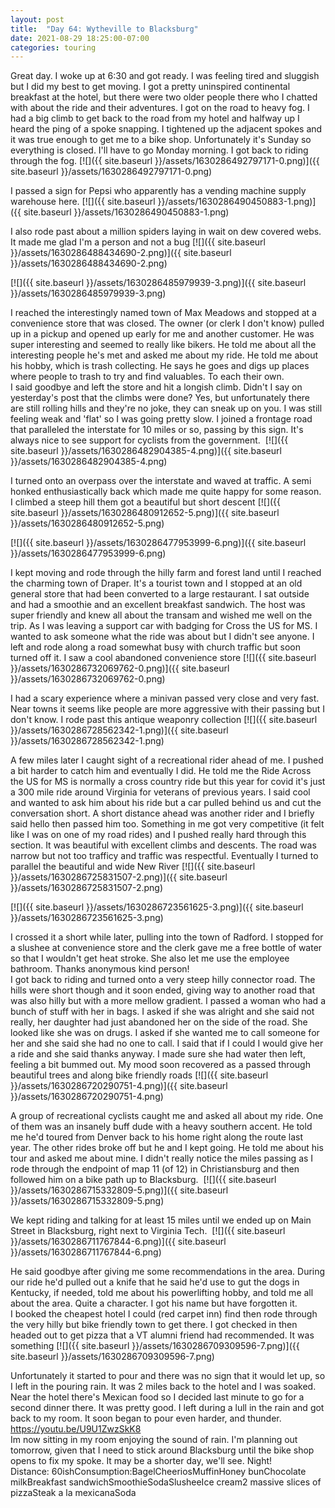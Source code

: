 ```yaml
---
layout: post
title:  "Day 64: Wytheville to Blacksburg"
date: 2021-08-29 18:25:00-07:00
categories: touring
---
```

Great day. I woke up at 6:30 and got ready. I was feeling tired and sluggish but I did my best to get moving. I got a pretty uninspired continental breakfast at the hotel, but there were two older people there who I chatted with about the ride and their adventures. I got on the road to heavy fog. I had a big climb to get back to the road from my hotel and halfway up I heard the ping of a spoke snapping. I tightened up the adjacent spokes and it was true enough to get me to a bike shop. Unfortunately it's Sunday so everything is closed. I'll have to go Monday morning. I got back to riding through the fog.
[![]({{ site.baseurl }}/assets/1630286492797171-0.png)]({{ site.baseurl }}/assets/1630286492797171-0.png)
  
I passed a sign for Pepsi who apparently has a vending machine supply warehouse here.
[![]({{ site.baseurl }}/assets/1630286490450883-1.png)]({{ site.baseurl }}/assets/1630286490450883-1.png)
  
I also rode past about a million spiders laying in wait on dew covered webs. It made me glad I'm a person and not a bug
[![]({{ site.baseurl }}/assets/1630286488434690-2.png)]({{ site.baseurl }}/assets/1630286488434690-2.png)

[![]({{ site.baseurl }}/assets/1630286485979939-3.png)]({{ site.baseurl }}/assets/1630286485979939-3.png)
  
I reached the interestingly named town of Max Meadows and stopped at a convenience store that was closed. The owner (or clerk I don't know) pulled up in a pickup and opened up early for me and another customer. He was super interesting and seemed to really like bikers. He told me about all the interesting people he's met and asked me about my ride. He told me about his hobby, which is trash collecting. He says he goes and digs up places where people to trash to try and find valuables. To each their own.   
I said goodbye and left the store and hit a longish climb. Didn't I say on yesterday's post that the climbs were done? Yes, but unfortunately there are still rolling hills and they're no joke, they can sneak up on you. I was still feeling weak and 'flat' so I was going pretty slow. I joined a frontage road that paralleled the interstate for 10 miles or so, passing by this sign. It's always nice to see support for cyclists from the government. 
[![]({{ site.baseurl }}/assets/1630286482904385-4.png)]({{ site.baseurl }}/assets/1630286482904385-4.png)
  
I turned onto an overpass over the interstate and waved at traffic. A semi honked enthusiastically back which made me quite happy for some reason. I climbed a steep hill them got a beautiful but short descent
[![]({{ site.baseurl }}/assets/1630286480912652-5.png)]({{ site.baseurl }}/assets/1630286480912652-5.png)

[![]({{ site.baseurl }}/assets/1630286477953999-6.png)]({{ site.baseurl }}/assets/1630286477953999-6.png)
  
I kept moving and rode through the hilly farm and forest land until I reached the charming town of Draper. It's a tourist town and I stopped at an old general store that had been converted to a large restaurant. I sat outside and had a smoothie and an excellent breakfast sandwich. The host was super friendly and knew all about the transam and wished me well on the trip. As I was leaving a support car with badging for Cross the US for MS. I wanted to ask someone what the ride was about but I didn't see anyone. I left and rode along a road somewhat busy with church traffic but soon turned off it. I saw a cool abandoned convenience store
[![]({{ site.baseurl }}/assets/1630286732069762-0.png)]({{ site.baseurl }}/assets/1630286732069762-0.png)
  
I had a scary experience where a minivan passed very close and very fast. Near towns it seems like people are more aggressive with their passing but I don't know. I rode past this antique weaponry collection
[![]({{ site.baseurl }}/assets/1630286728562342-1.png)]({{ site.baseurl }}/assets/1630286728562342-1.png)
  
A few miles later I caught sight of a recreational rider ahead of me. I pushed a bit harder to catch him and eventually I did. He told me the Ride Across the US for MS is normally a cross country ride but this year for covid it's just a 300 mile ride around Virginia for veterans of previous years. I said cool and wanted to ask him about his ride but a car pulled behind us and cut the conversation short. A short distance ahead was another rider and I briefly said hello then passed him too. Something in me got very competitive (it felt like I was on one of my road rides) and I pushed really hard through this section. It was beautiful with excellent climbs and descents. The road was narrow but not too trafficy and traffic was respectful. Eventually I turned to parallel the beautiful and wide New River
[![]({{ site.baseurl }}/assets/1630286725831507-2.png)]({{ site.baseurl }}/assets/1630286725831507-2.png)

[![]({{ site.baseurl }}/assets/1630286723561625-3.png)]({{ site.baseurl }}/assets/1630286723561625-3.png)
  
I crossed it a short while later, pulling into the town of Radford. I stopped for a slushee at convenience store and the clerk gave me a free bottle of water so that I wouldn't get heat stroke. She also let me use the employee bathroom. Thanks anonymous kind person!  
I got back to riding and turned onto a very steep hilly connector road. The hills were short though and it soon ended, giving way to another road that was also hilly but with a more mellow gradient. I passed a woman who had a bunch of stuff with her in bags. I asked if she was alright and she said not really, her daughter had just abandoned her on the side of the road. She looked like she was on drugs. I asked if she wanted me to call someone for her and she said she had no one to call. I said that if I could I would give her a ride and she said thanks anyway. I made sure she had water then left, feeling a bit bummed out. My mood soon recovered as a passed through beautiful trees and along bike friendly roads
[![]({{ site.baseurl }}/assets/1630286720290751-4.png)]({{ site.baseurl }}/assets/1630286720290751-4.png)
  
A group of recreational cyclists caught me and asked all about my ride. One of them was an insanely buff dude with a heavy southern accent. He told me he'd toured from Denver back to his home right along the route last year. The other rides broke off but he and I kept going. He told me about his tour and asked me about mine. I didn't really notice the miles passing as I rode through the endpoint of map 11 (of 12) in Christiansburg and then followed him on a bike path up to Blacksburg. 
[![]({{ site.baseurl }}/assets/1630286715332809-5.png)]({{ site.baseurl }}/assets/1630286715332809-5.png)
  
We kept riding and talking for at least 15 miles until we ended up on Main Street in Blacksburg, right next to Virginia Tech. 
[![]({{ site.baseurl }}/assets/1630286711767844-6.png)]({{ site.baseurl }}/assets/1630286711767844-6.png)
  
He said goodbye after giving me some recommendations in the area. During our ride he'd pulled out a knife that he said he'd use to gut the dogs in Kentucky, if needed, told me about his powerlifting hobby, and told me all about the area. Quite a character. I got his name but have forgotten it.  
I booked the cheapest hotel I could (red carpet inn) find then rode through the very hilly but bike friendly town to get there. I got checked in then headed out to get pizza that a VT alumni friend had recommended. It was something
[![]({{ site.baseurl }}/assets/1630286709309596-7.png)]({{ site.baseurl }}/assets/1630286709309596-7.png)
  
Unfortunately it started to pour and there was no sign that it would let up, so I left in the pouring rain. It was 2 miles back to the hotel and I was soaked. Near the hotel there's Mexican food so I decided last minute to go for a second dinner there. It was pretty good. I left during a lull in the rain and got back to my room. It soon began to pour even harder, and thunder.   
<https://youtu.be/U9U1ZwzSkK8>  
Im now sitting in my room enjoying the sound of rain. I'm planning out tomorrow, given that I need to stick around Blacksburg until the bike shop opens to fix my spoke. It may be a shorter day, we'll see. Night!  
Distance: 60ishConsumption:BagelCheeriosMuffinHoney bunChocolate milkBreakfast sandwichSmoothieSodaSlusheeIce cream2 massive slices of pizzaSteak a la mexicanaSoda
